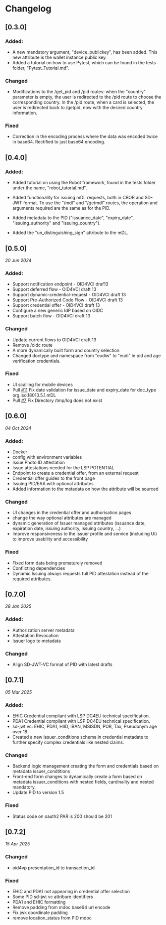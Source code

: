 # Changelog

## [0.3.0]

### Added:
-  A new mandatory argument, "device_publickey", has been added. This new attribute is the wallet instance public key.
-  Added a tutorial on how to use Pytest, which can be found in the tests folder, "Pytest_Tutorial.md".


### Changed

-  Modifications to the /get_pid and /pid routes: when the "country" parameter is empty, the user is redirected to the 
    /pid route to choose the corresponding country. In the /pid route, when a card is selected, the user is redirected 
    back to /getpid, now with the desired country information.
    
### Fixed	
-  Correction in the encoding process where the data was encoded twice in base64. Rectified to just base64 encoding.


## [0.4.0]

### Added:

-  Added tutorial on using the Robot framework, found in the tests folder under the name, "robot_tutorial.md".
	
-  Added functionality for issuing mDL requests, both in CBOR and SD-JWT format. To use the "/mdl" and "/getmdl" 
    routes, the operation and arguments required are the same as for the PID.
	
- Added metadata to the PID ("issuance_date", "expiry_date", "issuing_authority" and "issuing_country").
	
- Added the "un_distinguishing_sign" attribute to the mDL.

## [0.5.0]

_20 Jun 2024_

### Added:
-  Support notification endpoint - OID4VCI draf13
-  Support deferred flow - OID4VCI draft 13
-  Support dynamic-credential-request - OID4VCI draft 13
-  Support Pre-Authorized Code Flow - OID4VCI draft 13
-  Support credential offer - OID4VCI draft 13
-  Configure a new generic IdP based on OIDC
-  Support batch flow - OID4VCI draft 13


### Changed
-  Update current flows to OID4VCI draft 13
-  Remove /oidc route
-  A more dynamically built form and country selection
-  Changed doctype and namespace from "eudiw" to "eudi" in pid and age verification credentials. 


### Fixed
-  UI scalling for mobile devices
-  Pull [#11](https://github.com/eu-digital-identity-wallet/eudi-srv-web-issuing-eudiw-py/pull/11) Fix date validation for issue_date and expiry_date for doc_type org.iso.18013.5.1.mDL
-  Pull [#7](https://github.com/eu-digital-identity-wallet/eudi-srv-web-issuing-eudiw-py/pull/7) Fix Directory /tmp/log does not exist

## [0.6.0]

_04 Oct 2024_
### Added:
- Docker
- config with environment variables
- Issue Photo ID attestation
- Issue attestations needed for the LSP POTENTIAL
- Endpoint to create a credential offer, from an external request
- Credential offer guides to the front page
- Issuing PID/EAA with optional attributes
- Added information to the metadata on how the attribute will be sourced

### Changed
- UI changes in the credential offer and authorisation pages
- change the way optional attributes are managed
- dynamic generation of Issuer managed attributes (issuance date, expiration date, issuing authority, issuing country, ...)
- Improve responsiveness to the issuer profile and service (including UI) to improve usability and accessibility

### Fixed
- Fixed form data being prematurely removed
- Conflicting dependencies
- Dynamic Issuing always requests full PID attestation instead of the required attributes.
  

## [0.7.0]

_28 Jan 2025_
### Added:
- Authorization server metadata
- Attestation Revocation
-  Issuer logo to metadata

### Changed
- Align SD-JWT-VC format of PID with latest drafts

## [0.7.1]

_05 Mar 2025_
### Added:
- EHIC Credential compliant with LSP DC4EU technical specification.
- PDA1 Credential compliant with LSP DC4EU technical specification.
- sd-jwt vc: EHIC, PDA1, HIID, IBAN, MSISDN, POR, Tax, Pseudonym age over 18.
- Created a new issuer_conditions schema in credential metadate to further specify complex credentials like nested claims.

### Changed
- Backend logic management creating the form and credentials based on metadata issuer_condtitions
- Front-end form changes to dynamically create a form based on metadata issuer_conditions with nested fields, cardinality and nested mandatory.
- Update PID to version 1.5

### Fixed
- Status code on oauth2 PAR is 200 should be 201

## [0.7.2]

_15 Apr 2025_
### Changed
- oid4vp presentation_id to transaction_id

### Fixed
- EHIC and PDA1 not appearing in credential offer selection
- Some PID sd-jwt vc attribure identifiers
- PDA1 and EHIC formatting
- Remove padding from mdoc base64 url encode
- Fix jwk coordinate padding
- remove location_status from PID mdoc

